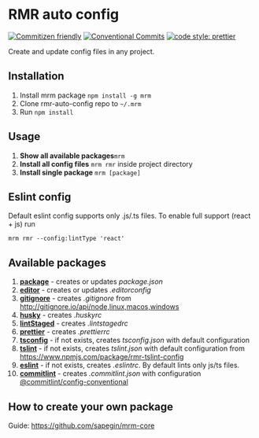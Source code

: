 # RMR auto config

[![Commitizen friendly](https://img.shields.io/badge/commitizen-friendly-brightgreen.svg)](http://commitizen.github.io/cz-cli/) [![Conventional Commits](https://img.shields.io/badge/Conventional%20Commits-1.0.0-yellow.svg)](https://conventionalcommits.org) [![code style: prettier](https://img.shields.io/badge/code_style-prettier-ff69b4.svg)](http://prettier.io)

Create and update config files in any project.

## Installation

1. Install mrm package `npm install -g mrm`
2. Clone rmr-auto-config repo to `~/.mrm`
3. Run `npm install`

## Usage

1. **Show all available packages**`mrm`
2. **Install all config files** `mrm rmr` inside project directory
3. **Install single package** `mrm [package]`

## Eslint config

Default eslint config supports only .js/.ts files. To enable full support (react + js) run

`mrm rmr --config:lintType 'react'`

## Available packages

1. [**package**](./package/index.js) - creates or updates _package.json_
2. [**editor**](./editor/index.js) - creates or updates _.editorconfig_
3. [**gitignore**](./gitignore/index.js) - creates _.gitignore_ from http://gitignore.io/api/node,linux,macos,windows
4. [**husky**](./husky/index.js) - creates _.huskyrc_
5. [**lintStaged**](./lintStaged/index.js) - creates _.lintstagedrc_
6. [**prettier**](./prettier/index.js) - creates _.prettierrc_
7. [**tsconfig**](./tsconfig/index.js) - if not exists, creates _tsconfig.json_ with default configuration
8. [**tslint**](./tslint/index.js) - if not exists, creates _tslint.json_ with default configuration from https://www.npmjs.com/package/rmr-tslint-config
9. [**eslint**](./eslint/index.js) - if not exists, creates _.eslintrc_. By default lints only js/ts files.
10. [**commitlint**](./commitlint/index.js) - creates _.commitlint.json_ with configuration
    [@commitlint/config-conventional](https://github.com/conventional-changelog/commitlint/tree/master/@commitlint/config-conventional)

## How to create your own package

Guide: https://github.com/sapegin/mrm-core
